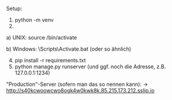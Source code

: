 Setup:
1. python -m venv <myenvpath>
2.
  a) UNIX: source <myenvpath>/bin/activate
  
  b) Windows: <myenvpath>\Scripts\Activate.bat (oder so ähnlich)
  
4. pip install -r requirements.txt
5. python manage.py runserver (und ggf. noch die Adresse, z.B. 127.0.0.1:1234)

"Production"-Server (sofern man das so nennen kann):
-> http://s40kcwoowcwo8ogk4w0kwk8k.85.215.173.212.sslip.io
